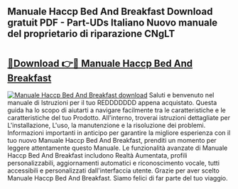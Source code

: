 ## Manuale Haccp Bed And Breakfast Download gratuit PDF - Part-UDs Italiano Nuovo manuale del proprietario di riparazione CNgLT

# <h2><a href="http://dfblt3.blite.top/?on=Manuale+Haccp+Bed+And+Breakfast">🔗Download 👉🔴 Manuale Haccp Bed And Breakfast</a></h2>

[![Manuale Haccp Bed And Breakfast download](https://i.imgur.com/lujVjoI.png)](http://dfblt3.blite.top/?on=Manuale+Haccp+Bed+And+Breakfast)
Saluti e benvenuto nel manuale di Istruzioni per il tuo REDDDDDDD appena acquistato. Questa guida ha lo scopo di aiutarti a navigare facilmente tra le caratteristiche e le caratteristiche del tuo Prodotto. All'interno, troverai istruzioni dettagliate per L'installazione, L'uso, la manutenzione e la risoluzione dei problemi. Informazioni importanti in anticipo per garantire la migliore esperienza con il tuo nuovo Manuale Haccp Bed And Breakfast, prenditi un momento per leggere attentamente questo Manuale. Le funzionalità avanzate di Manuale Haccp Bed And Breakfast includono Realtà Aumentata, profili personalizzabili, aggiornamenti automatici e riconoscimento vocale, tutti accessibili e personalizzati dall'interfaccia utente. Grazie per aver scelto Manuale Haccp Bed And Breakfast. Siamo felici di far parte del tuo viaggio.
